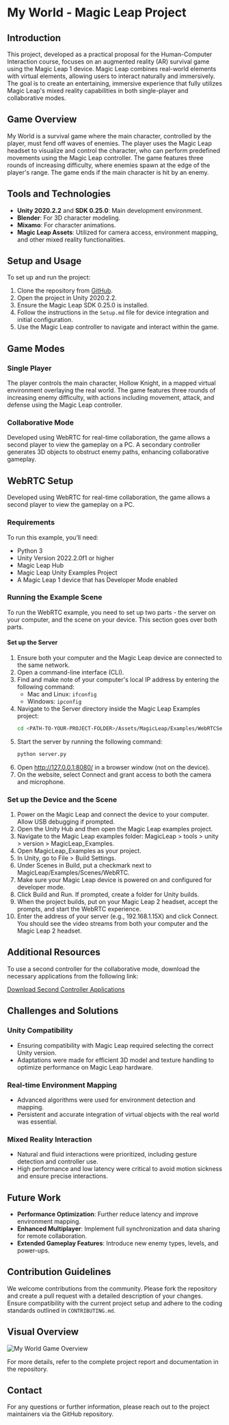 # My World - Magic Leap Project

## Introduction
This project, developed as a practical proposal for the Human-Computer Interaction course, focuses on an augmented reality (AR) survival game using the Magic Leap 1 device. Magic Leap combines real-world elements with virtual elements, allowing users to interact naturally and immersively. The goal is to create an entertaining, immersive experience that fully utilizes Magic Leap's mixed reality capabilities in both single-player and collaborative modes.

## Game Overview
My World is a survival game where the main character, controlled by the player, must fend off waves of enemies. The player uses the Magic Leap headset to visualize and control the character, who can perform predefined movements using the Magic Leap controller. The game features three rounds of increasing difficulty, where enemies spawn at the edge of the player's range. The game ends if the main character is hit by an enemy.

## Tools and Technologies
- **Unity 2020.2.2** and **SDK 0.25.0**: Main development environment.
- **Blender**: For 3D character modeling.
- **Mixamo**: For character animations.
- **Magic Leap Assets**: Utilized for camera access, environment mapping, and other mixed reality functionalities.

## Setup and Usage
To set up and run the project:
1. Clone the repository from [GitHub](https://github.com/Josep152/my_world_magicleap).
2. Open the project in Unity 2020.2.2.
3. Ensure the Magic Leap SDK 0.25.0 is installed.
4. Follow the instructions in the `Setup.md` file for device integration and initial configuration.
5. Use the Magic Leap controller to navigate and interact within the game.

## Game Modes
### Single Player
The player controls the main character, Hollow Knight, in a mapped virtual environment overlaying the real world. The game features three rounds of increasing enemy difficulty, with actions including movement, attack, and defense using the Magic Leap controller.

### Collaborative Mode
Developed using WebRTC for real-time collaboration, the game allows a second player to view the gameplay on a PC. A secondary controller generates 3D objects to obstruct enemy paths, enhancing collaborative gameplay.

## WebRTC Setup
Developed using WebRTC for real-time collaboration, the game allows a second player to view the gameplay on a PC. 

### Requirements
To run this example, you’ll need:
- Python 3
- Unity Version 2022.2.0f1 or higher
- Magic Leap Hub
- Magic Leap Unity Examples Project
- A Magic Leap 1 device that has Developer Mode enabled
  
### Running the Example Scene
To run the WebRTC example, you need to set up two parts - the server on your computer, and the scene on your device. This section goes over both parts.
#### Set up the Server
1. Ensure both your computer and the Magic Leap device are connected to the same network.
2. Open a command-line interface (CLI).
3. Find and make note of your computer's local IP address by entering the following command:
   - Mac and Linux: `ifconfig`
   - Windows: `ipconfig`
4. Navigate to the Server directory inside the Magic Leap Examples project:
   ```sh
   cd <PATH-TO-YOUR-PROJECT-FOLDER>/Assets/MagicLeap/Examples/WebRTCSetup/Server
   ```
5. Start the server by running the following command:
    ```sh
   python server.py
   ```
6. Open http://127.0.0.1:8080/ in a browser window (not on the device).
7. On the website, select Connect and grant access to both the camera and microphone.

### Set up the Device and the Scene
1. Power on the Magic Leap and connect the device to your computer. Allow USB debugging if prompted.
2. Open the Unity Hub and then open the Magic Leap examples project.
3. Navigate to the Magic Leap examples folder: MagicLeap > tools > unity > version > MagicLeap_Examples.
4. Open MagicLeap_Examples as your project.
5. In Unity, go to File > Build Settings.
6. Under Scenes in Build, put a checkmark next to MagicLeap/Examples/Scenes/WebRTC.
7. Make sure your Magic Leap device is powered on and configured for developer mode.
8. Click Build and Run. If prompted, create a folder for Unity builds.
9. When the project builds, put on your Magic Leap 2 headset, accept the prompts, and start the WebRTC experience.
10. Enter the address of your server (e.g., 192.168.1.15X) and click Connect.
You should see the video streams from both your computer and the Magic Leap 2 headset.



## Additional Resources
To use a second controller for the collaborative mode, download the necessary applications from the following link:

[Download Second Controller Applications](https://drive.google.com/drive/folders/12whgEV0gQuzFfjroieBsw9aOhiJOjVdK)

## Challenges and Solutions
### Unity Compatibility
- Ensuring compatibility with Magic Leap required selecting the correct Unity version.
- Adaptations were made for efficient 3D model and texture handling to optimize performance on Magic Leap hardware.

### Real-time Environment Mapping
- Advanced algorithms were used for environment detection and mapping.
- Persistent and accurate integration of virtual objects with the real world was essential.

### Mixed Reality Interaction
- Natural and fluid interactions were prioritized, including gesture detection and controller use.
- High performance and low latency were critical to avoid motion sickness and ensure precise interactions.

## Future Work
- **Performance Optimization**: Further reduce latency and improve environment mapping.
- **Enhanced Multiplayer**: Implement full synchronization and data sharing for remote collaboration.
- **Extended Gameplay Features**: Introduce new enemy types, levels, and power-ups.

## Contribution Guidelines
We welcome contributions from the community. Please fork the repository and create a pull request with a detailed description of your changes. Ensure compatibility with the current project setup and adhere to the coding standards outlined in `CONTRIBUTING.md`.

## Visual Overview
![My World Game Overview](ImageTest/hello.png)

For more details, refer to the complete project report and documentation in the repository.

## Contact
For any questions or further information, please reach out to the project maintainers via the GitHub repository.
